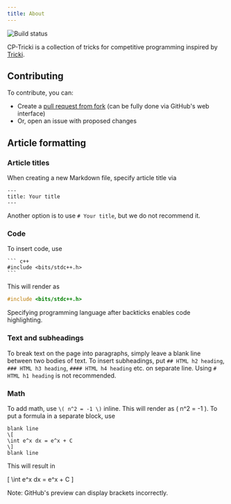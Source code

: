 ```yaml
---
title: About
---
```

![Build status](https://github.com/cp-tricki/cp-tricki.github.io/actions/workflows/ci.yml/badge.svg)

CP-Tricki is a collection of tricks for competitive programming inspired by [Tricki](https://www.tricki.org/).

## Contributing
To contribute, you can:

- Create a [pull request from fork](https://docs.github.com/en/pull-requests/collaborating-with-pull-requests/proposing-changes-to-your-work-with-pull-requests/creating-a-pull-request-from-a-fork) (can be fully done via GitHub's web interface)
- Or, open an issue with proposed changes

## Article formatting
### Article titles
When creating a new Markdown file, specify article title via
```
---
title: Your title
---
```
Another option is to use `# Your title`, but we do not recommend it.

### Code
To insert code, use
```` 
``` c++
#include <bits/stdc++.h>
```
````
This will render as
``` c++
#include <bits/stdc++.h>
```
Specifying programming language after backticks enables code highlighting.

### Text and subheadings
To break text on the page into paragraphs, simply leave a blank line between two bodies of text.
To insert subheadings, put `## HTML h2 heading`, `### HTML h3 heading`, `#### HTML h4 heading` etc. on separate line. Using `# HTML h1 heading` is not recommended.

### Math
To add math, use `\( n^2 = -1 \)` inline. This will render as \( n^2 = -1 \). To put a formula in a separate block, use 
```
blank line
\[
\int e^x dx = e^x + C
\]
blank line
```
This will result in 

\[
\int e^x dx = e^x + C
\]

Note: GitHub's preview can display brackets incorrectly.
